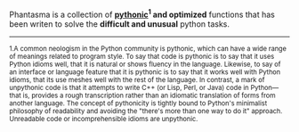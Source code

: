 Phantasma is a collection of <b>[pythonic](https://www.python.org/dev/peps/pep-0008/)<sup>1</sup> and optimized</b> functions that has been writen to solve the <b>difficult and unusual</b> python tasks.

<hr>

<sub>
1.A common neologism in the Python community is pythonic, which can have a wide range of meanings related to program style. To say that code is pythonic is to say that it uses Python idioms well, that it is natural or shows fluency in the language. Likewise, to say of an interface or language feature that it is pythonic is to say that it works well with Python idioms, that its use meshes well with the rest of the language.
In contrast, a mark of unpythonic code is that it attempts to write C++ (or Lisp, Perl, or Java) code in Python—that is, provides a rough transcription rather than an idiomatic translation of forms from another language. The concept of pythonicity is tightly bound to Python's minimalist philosophy of readability and avoiding the "there's more than one way to do it" approach. Unreadable code or incomprehensible idioms are unpythonic.
</sub>